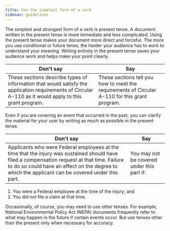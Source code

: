 ```yaml
---
title: Use the simplest form of a verb
sidenav: guidelines
---
```


The simplest and strongest form of a verb is present tense. A document written in the present tense is more immediate and less complicated. Using the present tense makes your document more direct and forceful. The more you use conditional or future tense, the harder your audience has to work to understand your meaning. Writing entirely in the present tense saves your audience work and helps make your point clearly.

Don't say                                                                                                                                               | Say
------------------------------------------------------------------------------------------------------------------------------------------------------- | ----------------------------------------------------------------------------------------------
These sections describe types of information that would satisfy the application requirements of Circular A-110 as it would apply to this grant program. | These sections tell you how to meet the requirements of Circular A-110 for this grant program.

Even if you are covering an event that occurred in the past, you can clarify the material for your user by writing as much as possible in the present tense.

Don't say                                                                                                                                                                                                                                         | Say
------------------------------------------------------------------------------------------------------------------------------------------------------------------------------------------------------------------------------------------------- | ------------------------------------------
Applicants who were Federal employees at the time that the injury was sustained should have filed a compensation request at that time. Failure to do so could have an effect on the degree to which the applicant can be covered under this part. | You may not be covered under this part if:

1. You were a Federal employee at the time of the injury; and
2. You did not file a claim at that time.

Occasionally, of course, you may need to use other tenses. For example, National Environmental Policy Act (NEPA) documents frequently refer to what may happen in the future if certain events occur. But use tenses other than the present only when necessary for accuracy.
